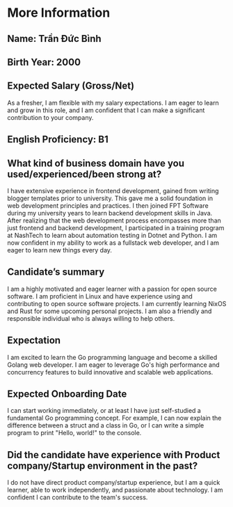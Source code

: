 # More Information

## Name: Trần Đức Bình

## Birth Year: 2000

## Expected Salary (Gross/Net)

As a fresher, I am flexible with my salary expectations. I am eager to learn and grow in this role, and I am confident that I can make a significant contribution to your company.

## English Proficiency: B1

## What kind of business domain have you used/experienced/been strong at?

I have extensive experience in frontend development, gained from writing blogger templates prior to university. This gave me a solid foundation in web development principles and practices. I then joined FPT Software during my university years to learn backend development skills in Java. After realizing that the web development process encompasses more than just frontend and backend development, I participated in a training program at NashTech to learn about automation testing in Dotnet and Python. I am now confident in my ability to work as a fullstack web developer, and I am eager to learn new things every day.

## Candidate’s summary

I am a highly motivated and eager learner with a passion for open source software. I am proficient in Linux and have experience using and contributing to open source software projects. I am currently learning NixOS and Rust for some upcoming personal projects. I am also a friendly and responsible individual who is always willing to help others.

## Expectation

I am excited to learn the Go programming language and become a skilled Golang web developer. I am eager to leverage Go's high performance and concurrency features to build innovative and scalable web applications.

## Expected Onboarding Date

I can start working immediately, or at least I have just self-studied a fundamental Go programming concept. For example, I can now explain the difference between a struct and a class in Go, or I can write a simple program to print "Hello, world!" to the console.

## Did the candidate have experience with Product company/Startup environment in the past?

I do not have direct product company/startup experience, but I am a quick learner, able to work independently, and passionate about technology. I am confident I can contribute to the team's success.
